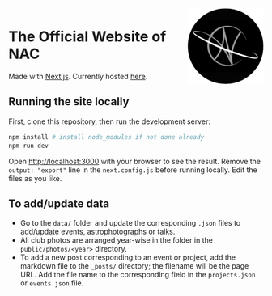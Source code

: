 <img align="right" src="/public/logos/nac_logo_dark_circle.png" width=150>

# The Official Website of NAC
Made with [Next.js](https://nextjs.org/). Currently hosted [here](https://astroclub-niser.github.io/).

## Running the site locally

First, clone this repository, then run the development server:

```bash
npm install # install node_modules if not done already
npm run dev
```

Open [http://localhost:3000](http://localhost:3000) with your browser to see the result. Remove the `output: "export"` line in the `next.config.js` before running locally. Edit the files as you like.

## To add/update data

* Go to the `data/` folder and update the corresponding `.json` files to add/update events, astrophotographs or talks.
* All club photos are arranged year-wise in the folder in the `public/photos/<year>` directory.
* To add a new post corresponding to an event or project, add the markdown file to the `_posts/` directory; the filename will be the page URL. Add the file name to the corresponding field in the `projects.json` or `events.json` file.

